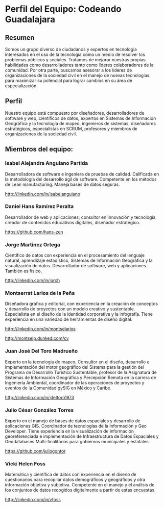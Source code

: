 # Perfil del Equipo: Codeando Guadalajara

## Resumen
Somos un grupo diverso de ciudadanos y expertos en tecnología interesados en el uso de la tecnología como un medio de resolver los problemas públicos y sociales. Tratamos de mejorar nuestras propias habilidades como desarrolladores tanto como líderes colaboradores de la comunidad. Por otra parte, buscamos asesorar a los líderes de organizaciones de la sociedad civil en el manejo de nuevas tecnologías para maximizar su potencial para lograr cambios en su área de especialización.

## Perfil
Nuestro equipo está compuesto por diseñadores, desarrolladores de software y web, científicos de datos, expertos en Sistemas de Información Geográfica y la tecnología de mapeo, ingenieros de sistemas, diseñadores estratégicos, especialistas en SCRUM, profesores y miembros de organizaciones de la sociedad civil.

## Miembros del equipo:

### Isabel Alejandra Anguiano Partida 

Desarrolladora de software e ingeniera de pruebas de calidad. Calificada en la metodología del desarrollo ágil de software. Competente en los métodos de Lean manufacturing. Maneja bases de datos seguras.

http://linkedin.com/in/isabelanguiano


### Daniel Hans Ramírez Peralta

Desarrollador de web y aplicaciones, consultor en innovación y tecnología, creador de contenidos educativos digitales, diseñador estratégico.

https://github.com/hans-zen


### Jorge Martínez Ortega

Científico de datos con experiencia en el procesamiento del lenguaje natural, aprendizaje estadístico, Sistemas de Información Geográfica y  la visualización de datos. Desarrollador de software, web y aplicaciones. También es físico.

http://linkedin.com/in/iorch


### Montserrat Larios de la Peña

Diseñadora gráfica y editorial, con experiencia en la creación de conceptos y desarrollo de proyectos con un modelo creativo y sustentable. Especialista en el diseño de la identidad corporativa y la infografía. Tiene experiencia en una variedad de herramientas de diseño digital.

http://linkedin.com/in/montselarios 

http://montselp.dunked.com/cv

### Juan José Del Toro Madrueño

Experto en la tecnología de mapeo. Consultor en el diseño, desarrollo e implementación del motor geográfico del Sistema para la gestión del Programa de Desarrollo Turístico Sustentable, profesor de la Asignatura de Sistemas de Información Geográfica y Percepción Remota en la carrera de Ingeniería Ambiental, coordinador de las operaciones de proyectos y eventos de la Comunidad gvSIG en México y Caribe.

http://linkedin.com/in/jdeltoro1973


### Julio César González Torres

Experto en el manejo de bases de datos espaciales y desarrollo de aplicaciones GIS. Coordinador de tecnologías de la información y Geo Developer. Tiene experiencia en la visualización de información georeferenciada e implementación de Infraestructura de Datos Espaciales y Geodatabases Multi-finalitarias para gobiernos municipales y estatales.

https://github.com/juliogontor


### Vicki Helen Foss

Matemática y científica de datos con experiencia en el diseño de cuestionarios para recopilar datos demográficos y geográficos y otra información objetiva y subjetiva. Competente en el manejo y el análisis de los conjuntos de datos recogidos digitalmente a partir de estas encuestas.

http://linkedin.com/in/vfoss

